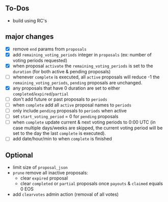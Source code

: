 ## To-Dos

- build using RC's

## major changes

- [x] remove `end` params from `proposals`
- [x] add `remaining_voting_periods` integer in `proposals` (ex: number of voting periods requested)
- [x] when proposal `activate` the `remaining_voting_periods` is set to the `duration` (for both active & pending proposals)
- [ ] whenever `complete` is executed, all `active` proposals will reduce -1 the `remaining_voting_periods`, `pending` proposals are unchanged.
- [x] any proposals that have 0 duration are set to either `completed`/`expired`/`partial`
- [ ] don't add future or past proposals to `periods`
- [ ] when `complete` add all `active` proposal names to `periods`
- [ ] only include `pending` proposals to `periods` when active
- [ ] set `start_voting_period` = 0 for `pending` proposals
- [ ] when `complete` update current & next voting periods to 0:00 UTC (in case multiple days/weeks are skipped, the current voting period will be set to the day the last `complete` is executed).
- [ ] add date/hour/min to when `complete` is finished

## Optional

- limit size of `proposal_json`
- `prune` remove all inactive proposals:
    - clear `expired` proposal
    - clear `completed` or `partial` proposals once `payouts` & `claimed` equals 0 EOS
- add `clearvotes` admin action (removal of all votes)
